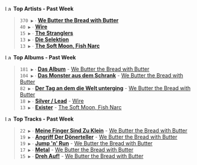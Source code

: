 <!--START_LASTFM_ARTISTS:{"period": "7day", "rows": 5}-->
<a href="https://last.fm" target="_blank"><img src="https://user-images.githubusercontent.com/17434202/215290617-e793598d-d7c9-428f-9975-156db1ba89cc.svg" alt="Last.fm Logo" width="18" height="13"/></a> **Top Artists - Past Week**

> `370 ▶️` ∙ **[We Butter the Bread with Butter](https://www.last.fm/music/We+Butter+the+Bread+with+Butter)**<br/>
> `40 ▶️` ∙ **[Wire](https://www.last.fm/music/Wire)**<br/>
> `15 ▶️` ∙ **[The Stranglers](https://www.last.fm/music/The+Stranglers)**<br/>
> `13 ▶️` ∙ **[Die Selektion](https://www.last.fm/music/Die+Selektion)**<br/>
> `13 ▶️` ∙ **[The Soft Moon, Fish Narc](https://www.last.fm/music/The+Soft+Moon,+Fish+Narc)**<br/>
<!--END_LASTFM_ARTISTS-->

<!--START_LASTFM_ALBUMS:{"period": "7day", "rows": 5}-->
<a href="https://last.fm" target="_blank"><img src="https://user-images.githubusercontent.com/17434202/215290617-e793598d-d7c9-428f-9975-156db1ba89cc.svg" alt="Last.fm Logo" width="18" height="13"/></a> **Top Albums - Past Week**

> `181 ▶️` ∙ **[Das Album](https://www.last.fm/music/We+Butter+the+Bread+with+Butter/Das+Album)** - [We Butter the Bread with Butter](https://www.last.fm/music/We+Butter+the+Bread+with+Butter)<br/>
> `104 ▶️` ∙ **[Das Monster aus dem Schrank](https://www.last.fm/music/We+Butter+the+Bread+with+Butter/Das+Monster+aus+dem+Schrank)** - [We Butter the Bread with Butter](https://www.last.fm/music/We+Butter+the+Bread+with+Butter)<br/>
> `82 ▶️` ∙ **[Der Tag an dem die Welt unterging](https://www.last.fm/music/We+Butter+the+Bread+with+Butter/Der+Tag+an+dem+die+Welt+unterging)** - [We Butter the Bread with Butter](https://www.last.fm/music/We+Butter+the+Bread+with+Butter)<br/>
> `18 ▶️` ∙ **[Silver / Lead](https://www.last.fm/music/Wire/Silver+%2F+Lead)** - [Wire](https://www.last.fm/music/Wire)<br/>
> `13 ▶️` ∙ **[Exister](https://www.last.fm/music/The+Soft+Moon,+Fish+Narc/Exister)** - [The Soft Moon, Fish Narc](https://www.last.fm/music/The+Soft+Moon,+Fish+Narc)<br/>
<!--END_LASTFM_ALBUMS-->

<!--START_LASTFM_TRACKS:{"period": "7day", "rows": 5}-->
<a href="https://last.fm" target="_blank"><img src="https://user-images.githubusercontent.com/17434202/215290617-e793598d-d7c9-428f-9975-156db1ba89cc.svg" alt="Last.fm Logo" width="18" height="13"/></a> **Top Tracks - Past Week**

> `22 ▶️` ∙ **[Meine Finger Sind Zu Klein](https://www.last.fm/music/We+Butter+the+Bread+with+Butter/_/Meine+Finger+Sind+Zu+Klein)** - [We Butter the Bread with Butter](https://www.last.fm/music/We+Butter+the+Bread+with+Butter)<br/>
> `19 ▶️` ∙ **[Angriff Der Dönerteller](https://www.last.fm/music/We+Butter+the+Bread+with+Butter/_/Angriff+Der+D%C3%B6nerteller)** - [We Butter the Bread with Butter](https://www.last.fm/music/We+Butter+the+Bread+with+Butter)<br/>
> `19 ▶️` ∙ **[Jump 'n' Run](https://www.last.fm/music/We+Butter+the+Bread+with+Butter/_/Jump+%27n%27+Run)** - [We Butter the Bread with Butter](https://www.last.fm/music/We+Butter+the+Bread+with+Butter)<br/>
> `17 ▶️` ∙ **[Metal](https://www.last.fm/music/We+Butter+the+Bread+with+Butter/_/Metal)** - [We Butter the Bread with Butter](https://www.last.fm/music/We+Butter+the+Bread+with+Butter)<br/>
> `15 ▶️` ∙ **[Dreh Auf!](https://www.last.fm/music/We+Butter+the+Bread+with+Butter/_/Dreh+Auf!)** - [We Butter the Bread with Butter](https://www.last.fm/music/We+Butter+the+Bread+with+Butter)<br/>
<!--END_LASTFM_TRACKS-->